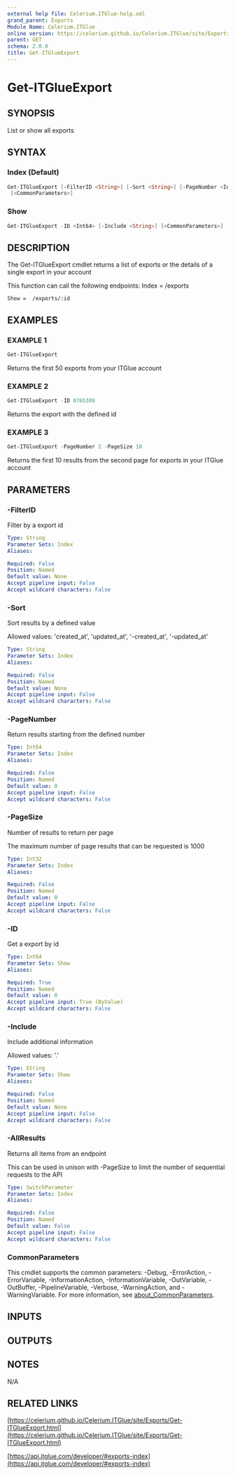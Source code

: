 ```yaml
---
external help file: Celerium.ITGlue-help.xml
grand_parent: Exports
Module Name: Celerium.ITGlue
online version: https://celerium.github.io/Celerium.ITGlue/site/Exports/Get-ITGlueExport.html
parent: GET
schema: 2.0.0
title: Get-ITGlueExport
---
```


# Get-ITGlueExport

## SYNOPSIS
List or show all exports

## SYNTAX

### Index (Default)
```powershell
Get-ITGlueExport [-FilterID <String>] [-Sort <String>] [-PageNumber <Int64>] [-PageSize <Int32>] [-AllResults]
 [<CommonParameters>]
```

### Show
```powershell
Get-ITGlueExport -ID <Int64> [-Include <String>] [<CommonParameters>]
```

## DESCRIPTION
The Get-ITGlueExport cmdlet returns a list of exports
or the details of a single export in your account

This function can call the following endpoints:
    Index = /exports

    Show =  /exports/:id

## EXAMPLES

### EXAMPLE 1
```powershell
Get-ITGlueExport
```

Returns the first 50 exports from your ITGlue account

### EXAMPLE 2
```powershell
Get-ITGlueExport -ID 8765309
```

Returns the export with the defined id

### EXAMPLE 3
```powershell
Get-ITGlueExport -PageNumber 2 -PageSize 10
```

Returns the first 10 results from the second page for exports
in your ITGlue account

## PARAMETERS

### -FilterID
Filter by a export id

```yaml
Type: String
Parameter Sets: Index
Aliases:

Required: False
Position: Named
Default value: None
Accept pipeline input: False
Accept wildcard characters: False
```

### -Sort
Sort results by a defined value

Allowed values:
'created_at', 'updated_at',
'-created_at', '-updated_at'

```yaml
Type: String
Parameter Sets: Index
Aliases:

Required: False
Position: Named
Default value: None
Accept pipeline input: False
Accept wildcard characters: False
```

### -PageNumber
Return results starting from the defined number

```yaml
Type: Int64
Parameter Sets: Index
Aliases:

Required: False
Position: Named
Default value: 0
Accept pipeline input: False
Accept wildcard characters: False
```

### -PageSize
Number of results to return per page

The maximum number of page results that can be
requested is 1000

```yaml
Type: Int32
Parameter Sets: Index
Aliases:

Required: False
Position: Named
Default value: 0
Accept pipeline input: False
Accept wildcard characters: False
```

### -ID
Get a export by id

```yaml
Type: Int64
Parameter Sets: Show
Aliases:

Required: True
Position: Named
Default value: 0
Accept pipeline input: True (ByValue)
Accept wildcard characters: False
```

### -Include
Include additional information

Allowed values:
'.'

```yaml
Type: String
Parameter Sets: Show
Aliases:

Required: False
Position: Named
Default value: None
Accept pipeline input: False
Accept wildcard characters: False
```

### -AllResults
Returns all items from an endpoint

This can be used in unison with -PageSize to limit the number of
sequential requests to the API

```yaml
Type: SwitchParameter
Parameter Sets: Index
Aliases:

Required: False
Position: Named
Default value: False
Accept pipeline input: False
Accept wildcard characters: False
```

### CommonParameters
This cmdlet supports the common parameters: -Debug, -ErrorAction, -ErrorVariable, -InformationAction, -InformationVariable, -OutVariable, -OutBuffer, -PipelineVariable, -Verbose, -WarningAction, and -WarningVariable. For more information, see [about_CommonParameters](http://go.microsoft.com/fwlink/?LinkID=113216).

## INPUTS

## OUTPUTS

## NOTES
N/A

## RELATED LINKS

[https://celerium.github.io/Celerium.ITGlue/site/Exports/Get-ITGlueExport.html](https://celerium.github.io/Celerium.ITGlue/site/Exports/Get-ITGlueExport.html)

[https://api.itglue.com/developer/#exports-index](https://api.itglue.com/developer/#exports-index)

